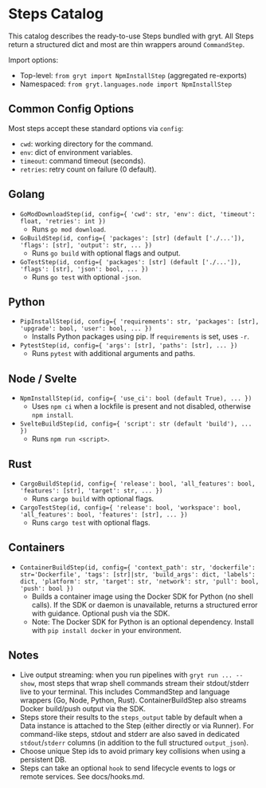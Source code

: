 # Steps Catalog

This catalog describes the ready-to-use Steps bundled with gryt. All Steps return a structured dict and most are thin wrappers around `CommandStep`.

Import options:
- Top-level: `from gryt import NpmInstallStep` (aggregated re-exports)
- Namespaced: `from gryt.languages.node import NpmInstallStep`

## Common Config Options
Most steps accept these standard options via `config`:
- `cwd`: working directory for the command.
- `env`: dict of environment variables.
- `timeout`: command timeout (seconds).
- `retries`: retry count on failure (0 default).

## Golang
- `GoModDownloadStep(id, config={ 'cwd': str, 'env': dict, 'timeout': float, 'retries': int })`
  - Runs `go mod download`.
- `GoBuildStep(id, config={ 'packages': [str] (default ['./...']), 'flags': [str], 'output': str, ... })`
  - Runs `go build` with optional flags and output.
- `GoTestStep(id, config={ 'packages': [str] (default ['./...']), 'flags': [str], 'json': bool, ... })`
  - Runs `go test` with optional `-json`.

## Python
- `PipInstallStep(id, config={ 'requirements': str, 'packages': [str], 'upgrade': bool, 'user': bool, ... })`
  - Installs Python packages using pip. If `requirements` is set, uses `-r`.
- `PytestStep(id, config={ 'args': [str], 'paths': [str], ... })`
  - Runs `pytest` with additional arguments and paths.

## Node / Svelte
- `NpmInstallStep(id, config={ 'use_ci': bool (default True), ... })`
  - Uses `npm ci` when a lockfile is present and not disabled, otherwise `npm install`.
- `SvelteBuildStep(id, config={ 'script': str (default 'build'), ... })`
  - Runs `npm run <script>`.

## Rust
- `CargoBuildStep(id, config={ 'release': bool, 'all_features': bool, 'features': [str], 'target': str, ... })`
  - Runs `cargo build` with optional flags.
- `CargoTestStep(id, config={ 'release': bool, 'workspace': bool, 'all_features': bool, 'features': [str], ... })`
  - Runs `cargo test` with optional flags.

## Containers
- `ContainerBuildStep(id, config={ 'context_path': str, 'dockerfile': str='Dockerfile', 'tags': [str]|str, 'build_args': dict, 'labels': dict, 'platform': str, 'target': str, 'network': str, 'pull': bool, 'push': bool })`
  - Builds a container image using the Docker SDK for Python (no shell calls). If the SDK or daemon is unavailable, returns a structured error with guidance. Optional push via the SDK.
  - Note: The Docker SDK for Python is an optional dependency. Install with `pip install docker` in your environment.

## Notes
- Live output streaming: when you run pipelines with `gryt run ... --show`, most steps that wrap shell commands stream their stdout/stderr live to your terminal. This includes CommandStep and language wrappers (Go, Node, Python, Rust). ContainerBuildStep also streams Docker build/push output via the SDK.
- Steps store their results to the `steps_output` table by default when a Data instance is attached to the Step (either directly or via Runner). For command-like steps, stdout and stderr are also saved in dedicated `stdout`/`stderr` columns (in addition to the full structured `output_json`).
- Choose unique Step ids to avoid primary key collisions when using a persistent DB.
- Steps can take an optional `hook` to send lifecycle events to logs or remote services. See docs/hooks.md.
